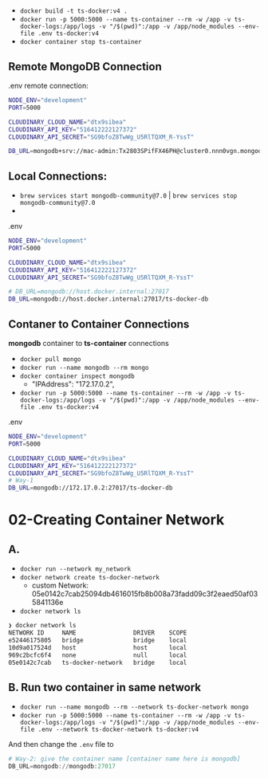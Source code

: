 # 

- `docker build -t ts-docker:v4 .`
- `docker run -p 5000:5000 --name ts-container --rm -w /app -v ts-docker-logs:/app/logs -v "/$(pwd)":/app -v /app/node_modules --env-file .env ts-docker:v4`
- `docker container stop ts-container`


## Remote MongoDB Connection
.env remote connection:
```bash
NODE_ENV="development"
PORT=5000

CLOUDINARY_CLOUD_NAME="dtx9sibea"
CLOUDINARY_API_KEY="516412222127372"
CLOUDINARY_API_SECRET="SG9bfoZ8TwWg_U5RlTQXM_R-YssT"

DB_URL=mongodb+srv://mac-admin:Tx2803SPifFX46PH@cluster0.nnn0vgn.mongodb.net/ts-doker-db?retryWrites=true&w=majority
```

## Local Connections:
- `brew services start mongodb-community@7.0`   | `brew services stop mongodb-community@7.0`
-   



 
.env
```bash
NODE_ENV="development"
PORT=5000

CLOUDINARY_CLOUD_NAME="dtx9sibea"
CLOUDINARY_API_KEY="516412222127372"
CLOUDINARY_API_SECRET="SG9bfoZ8TwWg_U5RlTQXM_R-YssT"

# DB_URL=mongodb://host.docker.internal:27017
DB_URL=mongodb://host.docker.internal:27017/ts-docker-db
```

## Contaner to Container Connections 

**mongodb** container to **ts-container** connections

- `docker pull mongo`
-  `docker run --name mongodb --rm mongo`
- `docker container inspect mongodb`
    - "IPAddress": "172.17.0.2",
- `docker run -p 5000:5000 --name ts-container --rm -w /app -v ts-docker-logs:/app/logs -v "/$(pwd)":/app -v /app/node_modules --env-file .env ts-docker:v4`


.env

```bash
NODE_ENV="development"
PORT=5000

CLOUDINARY_CLOUD_NAME="dtx9sibea"
CLOUDINARY_API_KEY="516412222127372"
CLOUDINARY_API_SECRET="SG9bfoZ8TwWg_U5RlTQXM_R-YssT"
# Way-1
DB_URL=mongodb://172.17.0.2:27017/ts-docker-db
```


# 02-Creating Container Network

## A.
- `docker run --network my_network`
- `docker network create ts-docker-network`
    - custom Network: 05e0142c7cab25094db4616015fb8b008a73fadd09c3f2eaed50af035841136e
- `docker network ls`

```bash
❯ docker network ls
NETWORK ID     NAME                DRIVER    SCOPE
e52446175805   bridge              bridge    local
10d9a017524d   host                host      local
969c2bcfc6f4   none                null      local
05e0142c7cab   ts-docker-network   bridge    local
```

## B. Run two container in same network

- `docker run --name mongodb --rm --network ts-docker-network mongo`
- `docker run -p 5000:5000 --name ts-container --rm -w /app -v ts-docker-logs:/app/logs -v "/$(pwd)":/app -v /app/node_modules --env-file .env --network ts-docker-network ts-docker:v4`

 And then change the `.env` file to 

```powershell
# Way-2: give the container name [container name here is mongodb]
DB_URL=mongodb://mongodb:27017
```

